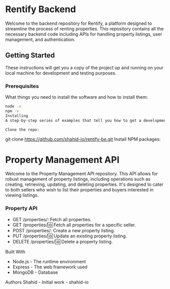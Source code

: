 # Rentify Backend

Welcome to the backend repository for Rentify, a platform designed to streamline the process of renting properties. This repository contains all the necessary backend code including APIs for handling property listings, user management, and authentication.

## Getting Started

These instructions will get you a copy of the project up and running on your local machine for development and testing purposes.

### Prerequisites

What things you need to install the software and how to install them:

```bash
node -v
npm -v
Installing
A step-by-step series of examples that tell you how to get a development environment running:

Clone the repo:

```

git clone <https://github.com/shahid-io/rentify-be.git>
Install NPM packages:

# Property Management API

Welcome to the Property Management API repository. This API allows for robust management of property listings, including operations such as creating, retrieving, updating, and deleting properties. It's designed to cater to both sellers who wish to list their properties and buyers interested in viewing listings.

### Property API

- GET /properties/: Fetch all properties.
- GET /properties/:id: Fetch all properties for a specific seller.
- POST /properties/: Create a new property listing.
- PUT /properties/:id: Update an existing property listing.
- DELETE /properties/:id: Delete a property listing.

Built With

- Node.js - The runtime environment
- Express - The web framework used
- MongoDB - Database

Authors
Shahid - Initial work - shahid-io
